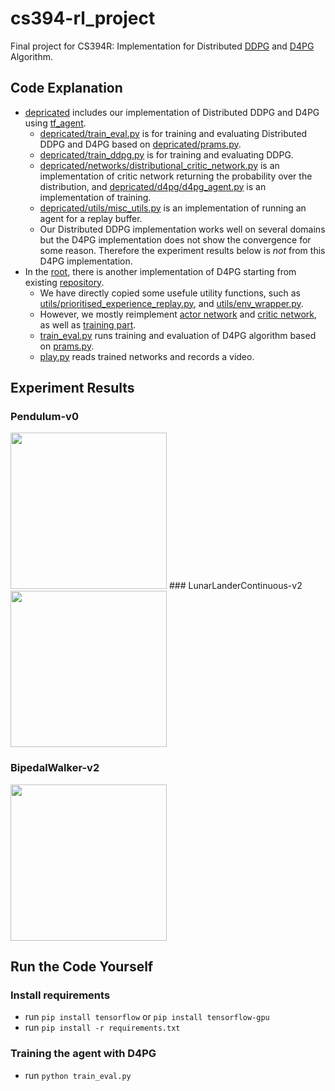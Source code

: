 # cs394-rl_project
Final project for CS394R: Implementation for Distributed [DDPG](https://arxiv.org/pdf/1509.02971.pdf) and [D4PG](https://arxiv.org/pdf/1804.08617.pdf) Algorithm.

## Code Explanation
- [depricated](https://github.com/junhyeokahn/cs394-rl_project/tree/master/depricated) includes our implementation of Distributed DDPG and D4PG using [tf_agent](https://github.com/tensorflow/agents).
    - [depricated/train_eval.py](https://github.com/junhyeokahn/cs394-rl_project/tree/master/depricated/train_eval.py) is for training and evaluating Distributed DDPG and D4PG based on [depricated/prams.py](https://github.com/junhyeokahn/cs394-rl_project/tree/master/depricated/params.py).
    - [depricated/train_ddpg.py](https://github.com/junhyeokahn/cs394-rl_project/tree/master/depricated/train_ddpg.py) is for training and evaluating DDPG.
    - [depricated/networks/distributional_critic_network.py](https://github.com/junhyeokahn/cs394-rl_project/tree/master/depricated/networks/distributional_critic_network.py) is an implementation of critic network returning the probability over the distribution, and [depricated/d4pg/d4pg_agent.py](https://github.com/junhyeokahn/cs394-rl_project/tree/master/depricated/d4pg/d4pg_agent.py) is an implementation of training.
    - [depricated/utils/misc_utils.py](https://github.com/junhyeokahn/cs394-rl_project/tree/master/depricated/utils/misc_utils.py) is an implementation of running an agent for a replay buffer.
    - Our Distributed DDPG implementation works well on several domains but the D4PG implementation does not show the convergence for some reason. Therefore the experiment results below is *not* from this D4PG implementation.
- In the [root](https://github.com/junhyeokahn/cs394-rl_project/tree/master/), there is another implementation of D4PG starting from existing [repository](https://github.com/msinto93/D4PG).
    - We have directly copied some usefule utility functions, such as [utils/prioritised_experience_replay.py](https://github.com/junhyeokahn/cs394-rl_project/blob/master/utils/prioritised_experience_replay.py), and [utils/env_wrapper.py](https://github.com/junhyeokahn/cs394-rl_project/blob/master/utils/env_wrapper.py).
    - However, we mostly reimplement [actor network](https://github.com/junhyeokahn/cs394-rl_project/blob/107291abc621649591c5db24f3146c013a96b54b/utils/network.py#L86) and [critic network](https://github.com/junhyeokahn/cs394-rl_project/blob/107291abc621649591c5db24f3146c013a96b54b/utils/network.py#L16), as well as [training part](https://github.com/junhyeokahn/cs394-rl_project/blob/107291abc621649591c5db24f3146c013a96b54b/learner.py#L75).
    - [train_eval.py](https://github.com/junhyeokahn/cs394-rl_project/blob/master/train_eval.py) runs training and evaluation of D4PG algorithm based on [prams.py](https://github.com/junhyeokahn/cs394-rl_project/tree/master/params.py).
    - [play.py](https://github.com/junhyeokahn/cs394-rl_project/blob/master/train_eval.py) reads trained networks and records a video.

## Experiment Results

### Pendulum-v0
<img src="https://github.com/junhyeokahn/cs394-rl_project/blob/master/figures/Pendulum-v0.gif" width="250" height="250">
### LunarLanderContinuous-v2
<img src="https://github.com/junhyeokahn/cs394-rl_project/blob/master/figures/LunarLanderContinuous-v2.gif" width="250" height="250">

### BipedalWalker-v2
<img src="https://github.com/junhyeokahn/cs394-rl_project/blob/master/figures/BipedalWalker-v2.gif" width="250" height="250">

## Run the Code Yourself

### Install requirements
- run ```pip install tensorflow``` or ```pip install tensorflow-gpu```
- run ```pip install -r requirements.txt```

### Training the agent with D4PG
- run ```python train_eval.py```
